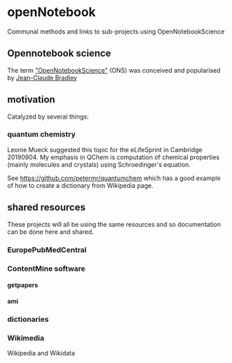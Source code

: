 # openNotebook
Communal methods and links to sub-projects using OpenNotebookScience

## Opennotebook science
The term ["OpenNotebookScience"](https://en.wikipedia.org/wiki/Open-notebook_science) (ONS)  was conceived and popularised by [Jean-Claude Bradley](https://en.wikipedia.org/wiki/Jean-Claude_Bradley)

## motivation
Catalyzed by several things:

### quantum chemistry
Leonie Mueck suggested this topic for the eLifeSprint in Cambridge 20190904. My emphasis in QChem is computation of chemical properties
(mainly molecules and crystals) using Schroedinger's equation. 

See https://github.com/petermr/quantumchem which has a good example of how to create a dictionary from Wikipedia page.

## shared resources
These projects will all be using the same resources and so documentation can be done here and shared.
### EuropePubMedCentral

### ContentMine software
#### getpapers
#### ami

### dictionaries

### Wikimedia 
Wikipedia and Wikidata
